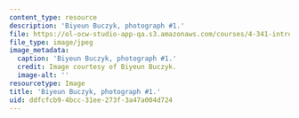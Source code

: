 ```yaml
---
content_type: resource
description: 'Biyeun Buczyk, photograph #1.'
file: https://ol-ocw-studio-app-qa.s3.amazonaws.com/courses/4-341-introduction-to-photography-and-related-media-fall-2007/ddfcfcb94bcc31ee273f3a47a004d724_buczyk1.jpg
file_type: image/jpeg
image_metadata:
  caption: 'Biyeun Buczyk, photograph #1.'
  credit: Image courtesy of Biyeun Buczyk.
  image-alt: ''
resourcetype: Image
title: 'Biyeun Buczyk, photograph #1.'
uid: ddfcfcb9-4bcc-31ee-273f-3a47a004d724
---
```

